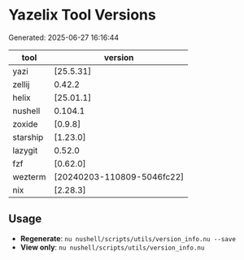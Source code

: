 # Yazelix Tool Versions

Generated: 2025-06-27 16:16:44

| tool     | version                    |
| -------- | -------------------------- |
| yazi     | [25.5.31]                  |
| zellij   | 0.42.2                     |
| helix    | [25.01.1]                  |
| nushell  | 0.104.1                    |
| zoxide   | [0.9.8]                    |
| starship | [1.23.0]                   |
| lazygit  | 0.52.0                     |
| fzf      | [0.62.0]                   |
| wezterm  | [20240203-110809-5046fc22] |
| nix      | [2.28.3]                   |

## Usage

- **Regenerate**: `nu nushell/scripts/utils/version_info.nu --save`
- **View only**: `nu nushell/scripts/utils/version_info.nu`